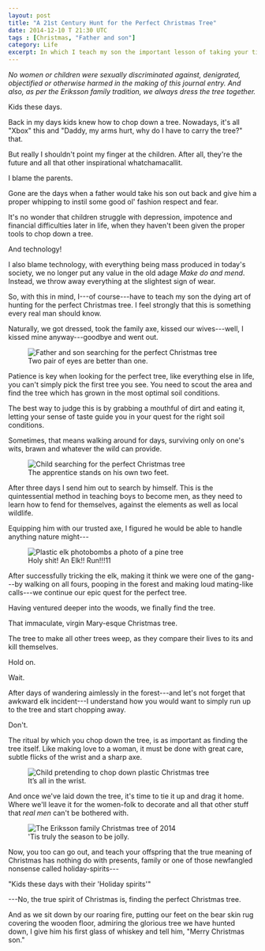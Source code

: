 ```yaml
---
layout: post
title: "A 21st Century Hunt for the Perfect Christmas Tree"
date: 2014-12-10 T 21:30 UTC
tags : [Christmas, "Father and son"]
category: Life
excerpt: In which I teach my son the important lesson of taking your time to choose the perfect Christmas tree, by taking him out into the woods to chop his very first tree.
---
```

*No women or children were sexually discriminated against, denigrated, objectified or otherwise harmed in the making of this journal entry. And also, as per the Eriksson family tradition, we always dress the tree together.*

Kids these days.

Back in my days kids knew how to chop down a tree. Nowadays, it's all "Xbox" this and "Daddy, my arms hurt, why do I have to carry the 
tree?" that.

But really I shouldn't point my finger at the children. After all, they're the future and all that other inspirational whatchamacallit.

I blame the parents.

Gone are the days when a father would take his son out back and give him a proper whipping to instil some good ol' fashion respect and fear.

It's no wonder that children struggle with depression, impotence and financial difficulties later in life, when they haven't been given the proper tools to chop down a tree.

And technology!

I also blame technology, with everything being mass produced in today's society, we no longer put any value in the old adage *Make do and mend*. Instead, we throw away everything at the slightest sign of wear.

So, with this in mind, I---of course---have to teach my son the dying art of hunting for the perfect Christmas tree. I feel strongly that this is something every real man should know.

Naturally, we got dressed, took the family axe, kissed our wives---well, I kissed mine anyway---goodbye and went out.

<figure>
	<img class="js-lazy-load" data-original="/assets/posts/2014/december/a-21st-century-hunt-for-the-perfect-christmas-tree/father-and-son-searching-for-the-perfect-christmas-tree.jpg" alt="Father and son searching for the perfect Christmas tree">
	<figcaption>Two pair of eyes are better than one.</figcaption>
</figure>

Patience is key when looking for the perfect tree, like everything else in life, you can't simply pick the first tree you see. You need to scout the area and find the tree which has grown in the most optimal soil conditions.

The best way to judge this is by grabbing a mouthful of dirt and eating it, letting your sense of taste guide you in your quest for the right soil conditions.

Sometimes, that means walking around for days, surviving only on one's wits, brawn and whatever the wild can provide.

<figure>
	<img class="js-lazy-load" data-original="/assets/posts/2014/december/a-21st-century-hunt-for-the-perfect-christmas-tree/child-searching-for-the-perfect-christmas-tree.jpg" alt="Child searching for the perfect Christmas tree">
	<figcaption>The apprentice stands on his own two feet.</figcaption>
</figure>

After three days I send him out to search by himself. This is the quintessential method in teaching boys to become men, as they need to learn how to fend for themselves, against the elements as well as local wildlife.

Equipping him with our trusted axe, I figured he would be able to handle anything nature might---

<figure>
	<img class="js-lazy-load" data-original="/assets/posts/2014/december/a-21st-century-hunt-for-the-perfect-christmas-tree/plastic-elk-photobombs-photo-of-pine-tree.jpg" alt="Plastic elk photobombs a photo of a pine tree">
	<figcaption>Holy shit! An Elk!! Run!!!11</figcaption>
</figure>

After successfully tricking the elk, making it think we were one of the gang---by walking on all fours, pooping in the forest and making loud mating-like calls---we continue our epic quest for the perfect tree.

Having ventured deeper into the woods, we finally find the tree.

That immaculate, virgin Mary-esque Christmas tree.

The tree to make all other trees weep, as they compare their lives to its and kill themselves.

Hold on.

Wait.

After days of wandering aimlessly in the forest---and let's not forget that awkward elk incident---I understand how you would want to simply run up to the tree and start chopping away.

Don't.

The ritual by which you chop down the tree, is as important as finding the tree itself. Like making love to a woman, it must be done with great care, subtle flicks of the wrist and a sharp axe.

<figure>
	<img class="js-lazy-load" data-original="/assets/posts/2014/december/a-21st-century-hunt-for-the-perfect-christmas-tree/child-pretending-to-chop-down-plastic-christmas-tree.jpg" alt="Child pretending to chop down plastic Christmas tree">
	<figcaption>It’s all in the wrist.</figcaption>
</figure>

And once we've laid down the tree, it's time to tie it up and drag it home. Where we'll leave it for the women-folk to decorate and all that other stuff that *real men* can't be bothered with.

<figure>
	<img class="js-lazy-load" data-original="/assets/posts/2014/december/a-21st-century-hunt-for-the-perfect-christmas-tree/the-eriksson-christmas-tree-2014.jpg" alt="The Eriksson family Christmas tree of 2014">
	<figcaption>'Tis truly the season to be jolly.</figcaption>
</figure>

Now, you too can go out, and teach your offspring that the true meaning of Christmas has nothing do with presents, family or one of those newfangled nonsense called holiday-spirits---

"Kids these days with their 'Holiday spirits'"

---No, the true spirit of Christmas is, finding the perfect Christmas tree.

And as we sit down by our roaring fire, putting our feet on the bear skin rug covering the wooden floor, admiring the glorious tree we have hunted down, I give him his first glass of whiskey and tell him, "Merry Christmas son."
